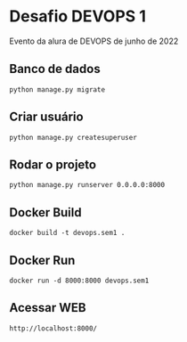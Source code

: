 # Desafio DEVOPS 1
Evento da alura de DEVOPS de junho de 2022

## Banco de dados
````
python manage.py migrate
````

## Criar usuário
````
python manage.py createsuperuser
````

## Rodar o projeto
````
python manage.py runserver 0.0.0.0:8000
````

## Docker Build
````
docker build -t devops.sem1 .
````

## Docker Run
````
docker run -d 8000:8000 devops.sem1
````

## Acessar WEB
````
http://localhost:8000/
````

